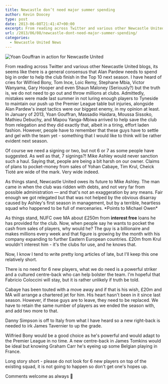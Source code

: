 ```yaml
---
title: Newcastle don’t need major summer spending
author: Kevin Doocey
type: post
date: 2013-06-08T21:41:47+00:00
excerpt: From reading across Twitter and various other Newcastle United blogs, its seems like there is a general concensus that Alan Pardew needs to spend big in order to help the club finish in the Top 10 next season. I have heard of..
url: /2013/06/08/newcastle-dont-need-major-summer-spending/
categories:
  - Newcastle United News
---
```


![Yoan Gouffran in action for Newcastle United](https://www.tynetime.com/wp-content/uploads/2013/06/Yoan-Gouffran-Newcastle.jpg "Gouffran - Originally a summer target along with Sissoko but acquired in Jan")

From reading across Twitter and various other Newcastle United blogs, its seems like there is a general consensus that Alan Pardew needs to spend big in order to help the club finish in the Top 10 next season. I have heard of cries for Wilfried Bony, Tom Ince, Loic Remy, Stephane Mbia, Victor Wanyama, Gary Hooper and even Shaun Maloney (Seriously?) but the truth is, we do not need to go out and throw millions at clubs. Admittedly, mistakes were made last summer in not luring enough players to Tyneside to maintain our push up the Premier League table but injuries, alongside Alan Pardew's inept tactics were our biggest enemy, in my opinion at least. In January of 2013, Yoan Gouffran, Massadio Haidara, Moussa Sissoko, Mathieu Debuchy, and Mapou Yanga-Mbiwa arrived to help save the club from relegation and they did exactly that, albeit in a tiring, effort laden fashion. However, people have to remember that these guys have to settle and gel with the team yet - something that I would like to think will be rather evident next season.

Of course we need a signing or two, but not 6 or 7 as some people have suggested. As well as that, 7 signings?! Mike Ashley would never sanction such a haul. Saying that, people are being a bit harsh on our owner. Claims of plans to pocket-money from sales of Yohan Cabaye, Tim Krul, Cheick Tioté are wide of the mark. Very wide indeed.

As things stand, Newcastle United owes its future to Mike Ashley. The man came in when the club was ridden with debts, and not very far from possible administration — and that's not an exaggeration by any means. Fair enough we got relegated but that was not helped by the obvious disarray caused by Ashley's first season in management, but by a terrible, heartless squad who happened to be full of mercenaries. \*Points to Michael Owen\*

As things stand, NUFC owe MA about £250m from **interest free** loans he has provided for the club. Now, when people say he wants to pocket the cash from sales of players, why would he? The guy is a billionaire and makes millions every week and that figure is growing by the month with his company expanding to further Eastern European countries. £20m from Krul wouldn't interest him - it's the clubs for use, and he knows that.

Now, I know I tend to write pretty long articles of late, but I'll keep this one relatively short.

There is no need for 6 new players, what we do need is a powerful striker and a cultured centre-back who can help bolster the team. I'm hopeful that Fabricio Coloccini will stay, but it is rather unlikely if truth be told.

Cabaye has been touted with a move away and if that is his wish, £20m and MA will arrange a chartered jet for him. His heart hasn't been in it since last season. However, if these guys are to leave, they need to be replaced. We have to retain the same number of players as we ended the season with, and add two more to that.

Danny Simpson is off to Italy from what I have heard so a new right-back is needed to irk James Tavernier to up the grade.

Wilfried Bony would be a good choice as he's powerful and would adapt to the Premier League in no time. A new centre-back in James Tomkins would be ideal but knowing Graham Carr he's eyeing up some Belgian playing in France.

Long story short - please do not look for 6 new players on top of the existing squad, it is not going to happen so don't get one's hopes up.

Comments welcome as always 🙂
